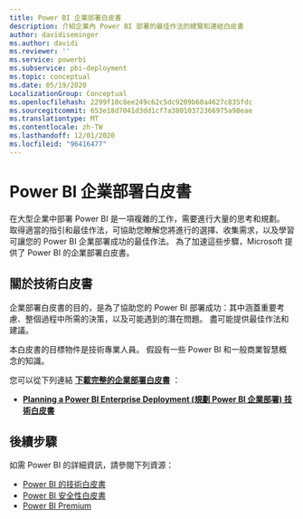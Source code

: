 ```yaml
---
title: Power BI 企業部署白皮書
description: 介紹企業內 Power BI 部署的最佳作法的總覽和連結白皮書
author: davidiseminger
ms.author: davidi
ms.reviewer: ''
ms.service: powerbi
ms.subservice: pbi-deployment
ms.topic: conceptual
ms.date: 05/19/2020
LocalizationGroup: Conceptual
ms.openlocfilehash: 2299f10c8ee249c62c5dc9209b60a4627c835fdc
ms.sourcegitcommit: 653e18d7041d3dd1cf7a38010372366975a98eae
ms.translationtype: MT
ms.contentlocale: zh-TW
ms.lasthandoff: 12/01/2020
ms.locfileid: "96416477"
---
```

# <a name="power-bi-enterprise-deployment-whitepaper"></a>Power BI 企業部署白皮書

在大型企業中部署 Power BI 是一項複雜的工作，需要進行大量的思考和規劃。 取得適當的指引和最佳作法，可協助您瞭解您將進行的選擇、收集需求，以及學習可讓您的 Power BI 企業部署成功的最佳作法。 為了加速這些步驟，Microsoft 提供了 Power BI 的企業部署白皮書。

## <a name="about-the-whitepaper"></a>關於技術白皮書
企業部署白皮書的目的，是為了協助您的 Power BI 部署成功：其中涵蓋重要考慮、整個過程中所需的決策，以及可能遇到的潛在問題。 盡可能提供最佳作法和建議。

本白皮書的目標物件是技術專業人員。 假設有一些 Power BI 和一般商業智慧概念的知識。

您可以從下列連結 [**下載完整的企業部署白皮書**](https://aka.ms/PBIEnterpriseDeploymentWP) ： 

* [**Planning a Power BI Enterprise Deployment (規劃 Power BI 企業部署) 技術白皮書**](https://aka.ms/PBIEnterpriseDeploymentWP)

## <a name="next-steps"></a>後續步驟

如需 Power BI 的詳細資訊，請參閱下列資源：

- [Power BI 的技術白皮書](whitepapers.md)
- [Power BI 安全性白皮書](whitepaper-powerbi-security.md)
- [Power BI Premium](https://aka.ms/pbipremiumwhitepaper)

